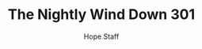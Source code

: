 ---
image: /assets/img/nwd/301_nwd_psalm_34_5_a_erv.png
title: The Nightly Wind Down 301
categories:
  - The Nightly Wind Down
author: Hope Staff
notes: The Nightly Wind Down 301
embed: >-
  EMBED_GOES_HERE
transcript: >-
  SOME LINES OF TEXT START HERE
---